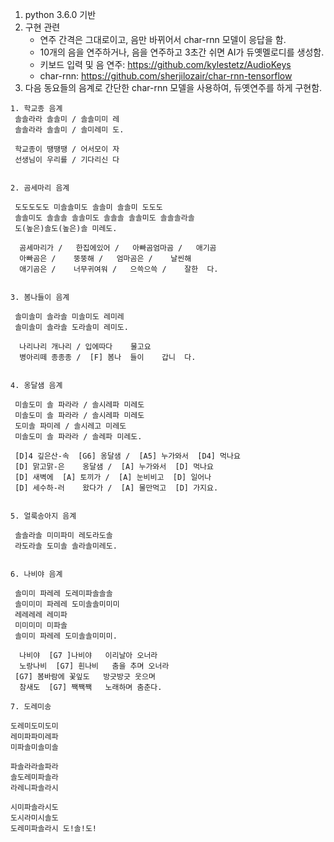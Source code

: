1. python 3.6.0 기반
1. 구현 관련
    - 연주 간격은 그대로이고, 음만 바뀌어서 char-rnn 모델이 응답을 함.
    - 10개의 음을 연주하거나, 음을 연주하고 3초간 쉬면 AI가 듀옛멜로디를 생성함.
    - 키보드 입력 및 음 연주: https://github.com/kylestetz/AudioKeys
    - char-rnn: https://github.com/sherjilozair/char-rnn-tensorflow
1. 다음 동요들의 음계로 간단한 char-rnn 모델을 사용하여, 듀옛연주를 하게 구현함.
```
1. 학교종 음계
 솔솔라라 솔솔미 / 솔솔미미 레
 솔솔라라 솔솔미 / 솔미레미 도.

 학교종이 땡땡땡 / 어서모이 자
 선생님이 우리를 / 기다리신 다


2. 곰세마리 음계

 도도도도도 미솔솔미도 솔솔미 솔솔미 도도도
 솔솔미도 솔솔솔 솔솔미도 솔솔솔 솔솔미도 솔솔솔라솔
 도(높은)솔도(높은)솔 미레도.

  곰세마리가 /   한집에있어 /   아빠곰엄마곰 /   애기곰
  아빠곰은 /    뚱뚱해 /   엄마곰은 /    날씬해
  애기곰은 /    너무귀여워 /   으쓱으쓱 /    잘한  다.


3. 봄나들이 음계

 솔미솔미 솔라솔 미솔미도 레미레
 솔미솔미 솔라솔 도라솔미 레미도.

  나리나리 개나리 / 입에따다    물고요
  병아리떼 종종종 /  [F] 봄나  들이    갑니  다.


4. 옹달샘 음계

 미솔도미 솔 파라라 / 솔시레파 미레도
 미솔도미 솔 파라라 / 솔시레파 미레도
 도미솔 파미레 / 솔시레고 미레도
 미솔도미 솔 파라라 / 솔레파 미레도.

 [D]4 깊은산-속  [G6] 옹달샘 /  [A5] 누가와서  [D4] 먹나요
 [D] 맑고맑-은    옹달샘 /  [A] 누가와서  [D] 먹나요
 [D] 새벽에  [A] 토끼가 /  [A] 눈비비고  [D] 일어나
 [D] 세수하-러    왔다가 /  [A] 물만먹고  [D] 가지요.


5. 얼룩송아지 음계

 솔솔라솔 미미파미 레도라도솔
 라도라솔 도미솔 솔라솔미레도.


6. 나비야 음계

 솔미미 파레레 도레미파솔솔솔
 솔미미미 파레레 도미솔솔미미미
 레레레레 레미파
 미미미미 미파솔
 솔미미 파레레 도미솔솔미미미.

  나비야  [G7 ]나비야   이리날아 오너라
  노랑나비  [G7] 흰나비   춤을 추며 오너라
 [G7] 봄바람에 꽃잎도   방긋방긋 웃으며
  참새도  [G7] 짹짹짹   노래하며 춤춘다.

7. 도레미송

도레미도미도미
레미파파미레파
미파솔미솔미솔

파솔라라솔파라
솔도레미파솔라
라레니파솔라시

시미파솔라시도
도시라미시솔도
도레미파솔라시 도!솔!도!
```